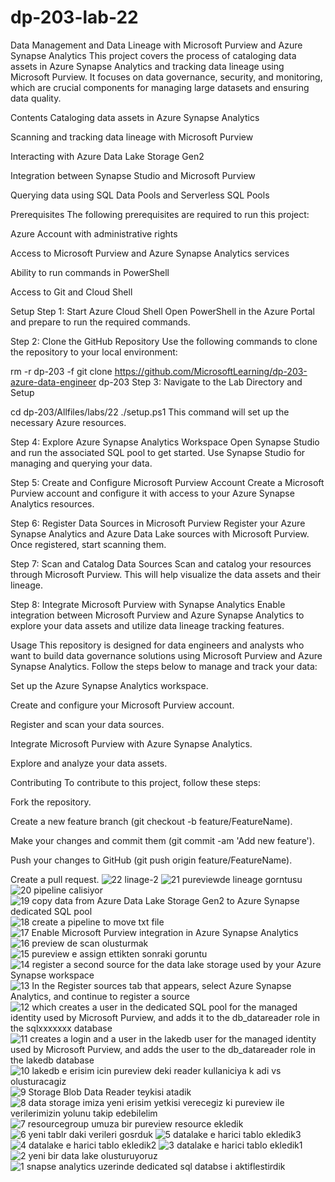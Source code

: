 # dp-203-lab-22

Data Management and Data Lineage with Microsoft Purview and Azure Synapse Analytics
This project covers the process of cataloging data assets in Azure Synapse Analytics and tracking data lineage using Microsoft Purview. It focuses on data governance, security, and monitoring, which are crucial components for managing large datasets and ensuring data quality.

Contents
Cataloging data assets in Azure Synapse Analytics

Scanning and tracking data lineage with Microsoft Purview

Interacting with Azure Data Lake Storage Gen2

Integration between Synapse Studio and Microsoft Purview

Querying data using SQL Data Pools and Serverless SQL Pools

Prerequisites
The following prerequisites are required to run this project:

Azure Account with administrative rights

Access to Microsoft Purview and Azure Synapse Analytics services

Ability to run commands in PowerShell

Access to Git and Cloud Shell

Setup
Step 1: Start Azure Cloud Shell
Open PowerShell in the Azure Portal and prepare to run the required commands.

Step 2: Clone the GitHub Repository
Use the following commands to clone the repository to your local environment:


rm -r dp-203 -f
git clone https://github.com/MicrosoftLearning/dp-203-azure-data-engineer dp-203
Step 3: Navigate to the Lab Directory and Setup

cd dp-203/Allfiles/labs/22
./setup.ps1
This command will set up the necessary Azure resources.

Step 4: Explore Azure Synapse Analytics Workspace
Open Synapse Studio and run the associated SQL pool to get started. Use Synapse Studio for managing and querying your data.

Step 5: Create and Configure Microsoft Purview Account
Create a Microsoft Purview account and configure it with access to your Azure Synapse Analytics resources.

Step 6: Register Data Sources in Microsoft Purview
Register your Azure Synapse Analytics and Azure Data Lake sources with Microsoft Purview. Once registered, start scanning them.

Step 7: Scan and Catalog Data Sources
Scan and catalog your resources through Microsoft Purview. This will help visualize the data assets and their lineage.

Step 8: Integrate Microsoft Purview with Synapse Analytics
Enable integration between Microsoft Purview and Azure Synapse Analytics to explore your data assets and utilize data lineage tracking features.

Usage
This repository is designed for data engineers and analysts who want to build data governance solutions using Microsoft Purview and Azure Synapse Analytics. Follow the steps below to manage and track your data:

Set up the Azure Synapse Analytics workspace.

Create and configure your Microsoft Purview account.

Register and scan your data sources.

Integrate Microsoft Purview with Azure Synapse Analytics.

Explore and analyze your data assets.

Contributing
To contribute to this project, follow these steps:

Fork the repository.

Create a new feature branch (git checkout -b feature/FeatureName).

Make your changes and commit them (git commit -am 'Add new feature').

Push your changes to GitHub (git push origin feature/FeatureName).

Create a pull request.
![22 linage-2](https://github.com/user-attachments/assets/7d9f7ffe-2d10-4d3a-bfe0-86b016ebbb46)
![21 pureviewde lineage gorntusu](https://github.com/user-attachments/assets/1fe00dad-2eed-4312-a0e6-49e83f20ebc7)
![20 pipeline calisiyor](https://github.com/user-attachments/assets/9619dfa3-1e12-45d0-bf1e-8b8f2f1a4e98)
![19 copy data from Azure Data Lake Storage Gen2 to Azure Synapse dedicated SQL pool](https://github.com/user-attachments/assets/f028edef-10ed-4a5d-8ae1-51c379371587)
![18 create a pipeline to move txt file](https://github.com/user-attachments/assets/2ec190d3-d12e-4e27-a35a-4f37faf917e3)
![17 Enable Microsoft Purview integration in Azure Synapse Analytics](https://github.com/user-attachments/assets/668a8c50-e84a-47c0-bda0-2706595ce29e)
![16 preview de scan olusturmak](https://github.com/user-attachments/assets/18afa02c-32b0-4632-ba40-cc3f557708a6)
![15 pureview e assign ettikten sonraki goruntu](https://github.com/user-attachments/assets/2add1293-f0b0-4b21-adf7-ab0043c90ca4)
![14 register a second source for the data lake storage used by your Azure Synapse workspace](https://github.com/user-attachments/assets/33e8bb9a-98f3-4d2f-9171-038d651c9caf)
![13 In the Register sources tab that appears, select Azure Synapse Analytics, and continue to register a source](https://github.com/user-attachments/assets/5bf6f89a-21cb-4735-8ea0-e996a947fe09)
![12 which creates a user in the dedicated SQL pool for the managed identity used by Microsoft Purview, and adds it to the db_datareader role in the sqlxxxxxxx database](https://github.com/user-attachments/assets/2f76a4a7-4ab9-40e5-a08a-df2b8ab8ad79)
![11 creates a login and a user in the lakedb user for the managed identity used by Microsoft Purview, and adds the user to the db_datareader role in the lakedb database](https://github.com/user-attachments/assets/16ce853b-de93-4d14-bb09-31a3edf04a1d)
![10 lakedb e erisim icin pureview deki reader kullaniciya k adi vs olusturacagiz](https://github.com/user-attachments/assets/9aadd3fa-ced9-41a3-8091-b329ea3915f7)
![9 Storage Blob Data Reader teykisi atadik](https://github.com/user-attachments/assets/ad09b88d-a64b-429e-bb19-7912515b6326)
![8 data storage imiza yeni erisim yetkisi verecegiz ki pureview ile verilerimizin yolunu takip edebilelim](https://github.com/user-attachments/assets/036e2a9c-dae7-40e4-bc37-2ae965193bb0)
![7 resourcegroup umuza bir pureview resource ekledik](https://github.com/user-attachments/assets/9ce1566d-6e58-4246-a5de-f28b53cc3565)
![6 yeni tablr daki verileri gosrduk](https://github.com/user-attachments/assets/37faa890-06fe-43c8-9b1d-14e6c20e2d89)
![5 datalake e harici tablo ekledik3](https://github.com/user-attachments/assets/d21e8970-f770-40bd-8c46-9da0e1338f49)
![4 datalake e harici tablo ekledik2](https://github.com/user-attachments/assets/3d7df1eb-3a4d-4413-8b6e-7e5e35e7e87d)
![3 datalake e harici tablo ekledik1](https://github.com/user-attachments/assets/602fe136-3b83-41c0-a0de-0e4973f7f918)
![2 yeni bir data lake olusturuyoruz](https://github.com/user-attachments/assets/fff15899-a0bd-463c-bf28-49f23a0ee6ae)
![1 snapse analytics uzerinde dedicated sql  databse i aktiflestirdik](https://github.com/user-attachments/assets/f7ef8b25-3f99-4f7a-a40b-18beeb1fd8e3)



